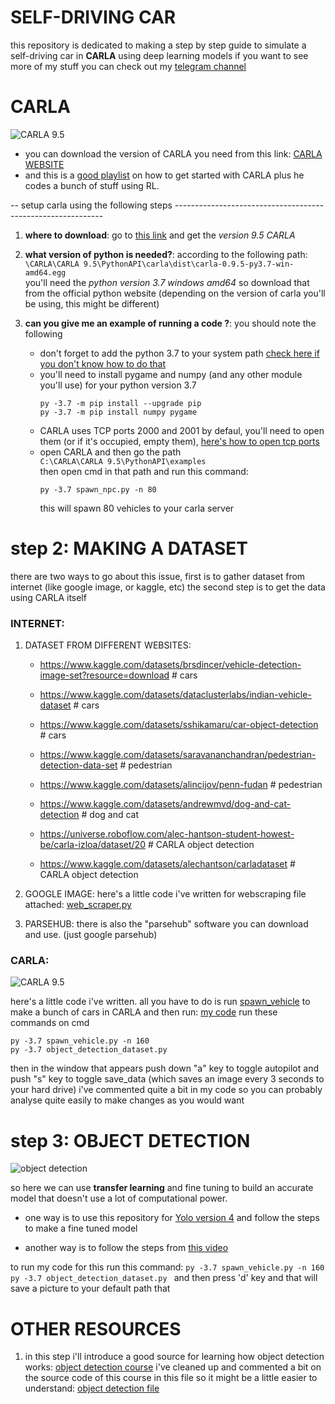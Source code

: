 # SELF-DRIVING CAR
 this repository is dedicated to making a step by step guide to simulate a self-driving car in **CARLA** using deep learning models 
 if you want to see more of my stuff you can check out my [telegram channel](https://t.me/engineering_stuff_69)

# CARLA

![CARLA 9.5](https://i.ibb.co/ysPTLMq/Untitled.png)

- you can download the version of CARLA you need from this link: [CARLA WEBSITE](https://carla.org/)
- and this is a [good playlist](https://www.youtube.com/playlist?list=PLQVvvaa0QuDeI12McNQdnTlWz9XlCa0uo) on how to get started with CARLA plus he codes a bunch of stuff using RL. 

-- setup carla using the following steps ------------------------------------------------------------

1. **where to download**: go to [this link](https://github.com/carla-simulator/carla/blob/master/Docs/download.md) and get the *version 9.5 CARLA*

2. **what version of python is needed?**: according to the following path: <br /> ```\CARLA\CARLA 9.5\PythonAPI\carla\dist\carla-0.9.5-py3.7-win-amd64.egg ``` <br /> you'll need the *python version 3.7 windows amd64* so download that from the official python website (depending on the version of carla you'll be using, this might be different)

3. **can you give me an example of running a code ?**: you should note the following 
    - don't forget to add the python 3.7 to your system path [check here if you don't know how to do that](https://docs.microsoft.com/en-us/previous-versions/office/developer/sharepoint-2010/ee537574(v=office.14))
    - you'll need to install pygame and numpy (and any other module you'll use) for your python       version 3.7
      ```
      py -3.7 -m pip install --upgrade pip
      py -3.7 -m pip install numpy pygame 
      ```
    - CARLA uses TCP ports 2000 and 2001 by defaul, you'll need to open them (or if it's occupied, empty them), [here's how to open tcp ports](https://www.firehousesoftware.com/webhelp/FH/Content/FHEnterprise/FHEnterpriseInstallationGuide/24_StaticPort.htm)
    - open CARLA and then go the path <br /> `C:\CARLA\CARLA 9.5\PythonAPI\examples` <br /> then open cmd in that path and run this command: 
      ```
      py -3.7 spawn_npc.py -n 80
      ```
      this will spawn 80 vehicles to your carla server
    

# step 2: MAKING A DATASET
there are two ways to go about this issue, first is to gather dataset from internet (like google image, or kaggle, etc) 
the second step is to get the data using CARLA itself
 
### INTERNET:

1. DATASET FROM DIFFERENT WEBSITES: <br />

    - https://www.kaggle.com/datasets/brsdincer/vehicle-detection-image-set?resource=download    # cars <br />

    - https://www.kaggle.com/datasets/dataclusterlabs/indian-vehicle-dataset                     # cars <br />

    - https://www.kaggle.com/datasets/sshikamaru/car-object-detection                            # cars <br />

    - https://www.kaggle.com/datasets/saravananchandran/pedestrian-detection-data-set            # pedestrian <br />

    - https://www.kaggle.com/datasets/alincijov/penn-fudan                                       # pedestrian <br />

    - https://www.kaggle.com/datasets/andrewmvd/dog-and-cat-detection                            # dog and cat <br />

    - https://universe.roboflow.com/alec-hantson-student-howest-be/carla-izloa/dataset/20        # CARLA object detection <br />

    - https://www.kaggle.com/datasets/alechantson/carladataset                                   # CARLA object detection <br />

   
2. GOOGLE IMAGE: here's a little code i've written for webscraping file attached: [web_scraper.py](https://github.com/ArthasMenethil-A/CARLA/blob/main/other%20code/web_scraper.py)

3. PARSEHUB: there is also the "parsehub" software you can download and use. (just google parsehub)

### CARLA:

![CARLA 9.5](https://i.ibb.co/bdkMCbK/1245568.png)

here's a little code i've written. all you have to do is run [spawn_vehicle](https://github.com/ArthasMenethil-A/Self-driving-car/blob/main/CARLA%20CODES/spawn_npc.py) to make a bunch of cars in CARLA and then run: [my code](https://github.com/ArthasMenethil-A/CARLA/blob/main/CARLA%20CODES/object_detection_dataset.py)
run these commands on cmd 

    py -3.7 spawn_vehicle.py -n 160 
    py -3.7 object_detection_dataset.py 

then in the window that appears push down "a" key to toggle autopilot and push "s" key to toggle save_data (which saves an image every 3 seconds to your hard drive)
i've commented quite a bit in my code so you can probably analyse quite easily to make changes as you would want 

# step 3: OBJECT DETECTION


![object detection](https://i.ibb.co/ZL8dW5S/detected-picture.jpg)

so here we can use **transfer learning** and fine tuning to build an accurate model that doesn't use a lot of computational power. 

- one way is to use this repository for [Yolo version 4](https://github.com/AlexeyAB/darknet) and follow the steps to make a fine tuned model 

- another way is to follow the steps from [this video](https://www.youtube.com/watch?v=tFNJGim3FXw&list=WL&index=1&t=1282s&ab_channel=NicholasRenotte)

to run my code for this run this command:
    ```
    py -3.7 spawn_vehicle.py -n 160 
    py -3.7 object_detection_dataset.py 
    ```
and then press 'd' key and that will save a picture to your default path that 

# OTHER RESOURCES

 1. in this step i'll introduce a good source for learning how object detection works: [object detection course](https://www.youtube.com/watch?v=yqkISICHH-U&ab_channel=NicholasRenotte)
  i've cleaned up and commented a bit on the source code of this course in this file so it might be a little easier to understand: [object detection file](https://github.com/ArthasMenethil-A/CARLA/blob/main/object%20detection/Training_model.ipynb)

